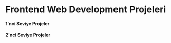 # Frontend Web Development Projeleri


#### 1'nci Seviye Projeler ####

#### 2'nci Seviye Projeler ####
